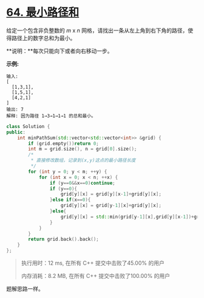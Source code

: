# [64. 最小路径和](https://leetcode-cn.com/problems/minimum-path-sum/)

给定一个包含非负整数的 *m* x *n* 网格，请找出一条从左上角到右下角的路径，使得路径上的数字总和为最小。

**说明：**每次只能向下或者向右移动一步。

**示例:**

```
输入:
[
  [1,3,1],
  [1,5,1],
  [4,2,1]
]
输出: 7
解释: 因为路径 1→3→1→1→1 的总和最小。
```

```c++
class Solution {
public:
    int minPathSum(std::vector<std::vector<int>> &grid) {
        if (grid.empty())return 0;
        int m = grid.size(), n = grid[0].size();
        /*
         * 直接修改数组，记录到(x,y)这点的最小路径长度
         */
        for (int y = 0; y < m; ++y) {
            for (int x = 0; x < n; ++x) {
                if (y==0&&x==0)continue;
                if (y==0){
                    grid[y][x] = grid[y][x-1]+grid[y][x];
                }else if(x==0){
                    grid[y][x] = grid[y-1][x]+grid[y][x];
                }else{
                    grid[y][x] = std::min(grid[y-1][x],grid[y][x-1])+grid[y][x];
                }
            }
        }
        return grid.back().back();
    }
};
```

> 执行用时：12 ms, 在所有 C++ 提交中击败了45.00% 的用户
>
> 内存消耗：8.2 MB, 在所有 C++ 提交中击败了100.00% 的用户

题解思路一样。




